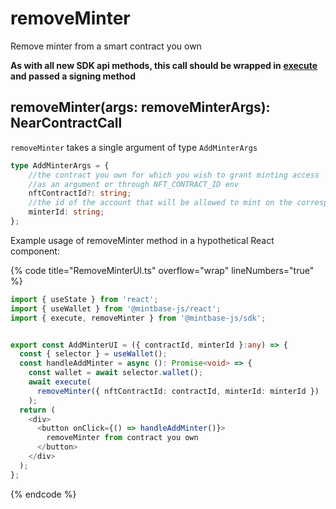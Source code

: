 # removeMinter

Remove minter from a smart contract you own

**As with all new SDK api methods, this call should be wrapped in** [**execute**](../../../../mintbase-sdk-ref/packages/sdk/src/#execute) **and passed a signing method**

## removeMinter(args: removeMinterArgs): NearContractCall

`removeMinter` takes a single argument of type `AddMinterArgs`

```typescript
type AddMinterArgs = {
    //the contract you own for which you wish to grant minting access
    //as an argument or through NFT_CONTRACT_ID env
    nftContractId?: string;
    //the id of the account that will be allowed to mint on the corresponding nftContractId
    minterId: string;
};
```

Example usage of removeMinter method in a hypothetical React component:

{% code title="RemoveMinterUI.ts" overflow="wrap" lineNumbers="true" %}
```typescript
import { useState } from 'react';
import { useWallet } from '@mintbase-js/react';
import { execute, removeMinter } from '@mintbase-js/sdk';


export const AddMinterUI = ({ contractId, minterId }:any) => {
  const { selector } = useWallet();
  const handleAddMinter = async (): Promise<void> => {
    const wallet = await selector.wallet();
    await execute(
      removeMinter({ nftContractId: contractId, minterId: minterId })
    );
  return (
    <div>
      <button onClick={() => handleAddMinter()}>
        removeMinter from contract you own
      </button>
    </div>
  );
};
```
{% endcode %}
